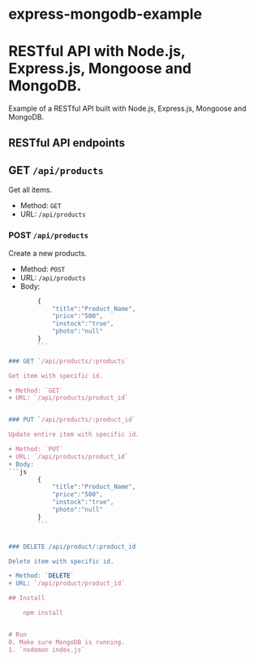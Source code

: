 # express-mongodb-example

# RESTful API with Node.js, Express.js, Mongoose and MongoDB.


Example of a RESTful API built with Node.js, Express.js, Mongoose and MongoDB.

## RESTful API endpoints
## GET `/api/products`

Get all items.

+ Method: `GET`
+ URL: `/api/products`


### POST `/api/products`

Create a new products.

+ Method: `POST`
+ URL: `/api/products`
+ Body:

```js
		{
			"title":"Product_Name",
			"price":"500",
			"instock":"true",
			"photo":"null"
		}
		```

### GET `/api/products/:products`

Get item with specific id.

+ Method: `GET`
+ URL: `/api/products/product_id`


### PUT `/api/products/:product_id`

Update entire item with specific id.

+ Method: `PUT`
+ URL: `/api/products/product_id`
+ Body:
```js
		{
			"title":"Product_Name",
			"price":"500",
			"instock":"true",
			"photo":"null"
		}
		```


### DELETE /api/product/:product_id

Delete item with specific id.

+ Method: `DELETE`
+ URL: `/api/product/product_id`

## Install

	npm install


# Run
0. Make sure MongoDB is running.
1. `nodemon index.js`

 
